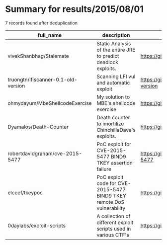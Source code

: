 
# Summary for results/2015/08/01
    
7 records found after deduplication

| full_name | description | html_url | matched_list | matched_count | pushed_at | size | stargazers_count | language | forks_count |
|-------------------------------------|------------------------------------------------------------------------|--------------------------------------------------------|---------------------------------------------|-----------------|---------------------------|--------|--------------------|------------|---------------|
| vivekShanbhag/Stalemate | Static Analysis of the entire JRE to predict deadlock exploits. | https://github.com/vivekShanbhag/Stalemate | ['exploit'] | 1 | 2015-08-01 13:12:29+00:00 | 42400 | 0 | Java | 0 |
| truongtn/lfiscanner-0.1-old-version | Scanning LFI vul and automatic exploit | https://github.com/truongtn/lfiscanner-0.1-old-version | ['exploit'] | 1 | 2015-08-01 17:05:13+00:00 | 444 | 1 | Python | 0 |
| ohmydayum/MbeShellcodeExercise | My solution to MBE's shellcode exercise | https://github.com/ohmydayum/MbeShellcodeExercise | ['shellcode'] | 1 | 2015-08-01 19:46:49+00:00 | 168 | 0 | Shell | 0 |
| Dyamalos/Death-Counter | Death counter to imortilize ChinchillaDave's exploits. | https://github.com/Dyamalos/Death-Counter | ['exploit'] | 1 | 2015-08-01 20:49:13+00:00 | 212 | 0 | Java | 0 |
| robertdavidgraham/cve-2015-5477 | PoC exploit for CVE-2015-5477 BIND9 TKEY assertion failure | https://github.com/robertdavidgraham/cve-2015-5477 | ['cve poc', 'cve-2', 'exploit'] | 3 | 2015-08-01 21:32:51+00:00 | 206 | 64 | C | 49 |
| elceef/tkeypoc | PoC exploit code for CVE-2015-5477 BIND9 TKEY remote DoS vulnerability | https://github.com/elceef/tkeypoc | ['cve poc', 'exploit', 'vulnerability poc'] | 3 | 2015-08-01 09:34:50+00:00 | 113 | 13 | Python | 9 |
| 0daylabs/exploit-scripts | A collection of different exploit scripts used in various CTF's | https://github.com/0daylabs/exploit-scripts | ['exploit'] | 1 | 2015-08-01 13:28:24+00:00 | 128 | 3 | | 0 |
